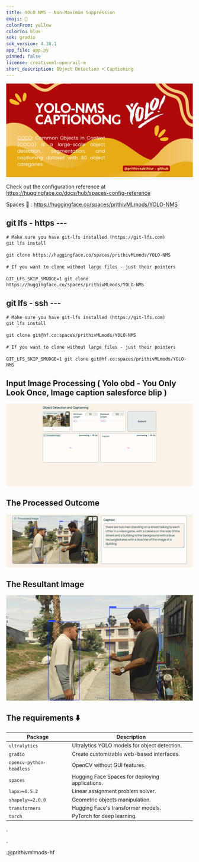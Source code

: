 ```yaml
---
title: YOLO NMS - Non-Maximum Suppression
emoji: 🐠
colorFrom: yellow
colorTo: blue
sdk: gradio
sdk_version: 4.38.1
app_file: app.py
pinned: false
license: creativeml-openrail-m
short_description: Object Detection + Captioning
---
```


![alt text](assets/111.png)

Check out the configuration reference at https://huggingface.co/docs/hub/spaces-config-reference

Spaces 🔗 : https://huggingface.co/spaces/prithivMLmods/YOLO-NMS

## git lfs - https ---

    # Make sure you have git-lfs installed (https://git-lfs.com)
    git lfs install
    
    git clone https://huggingface.co/spaces/prithivMLmods/YOLO-NMS
    
    # If you want to clone without large files - just their pointers
    
    GIT_LFS_SKIP_SMUDGE=1 git clone https://huggingface.co/spaces/prithivMLmods/YOLO-NMS

## git lfs - ssh ---

    # Make sure you have git-lfs installed (https://git-lfs.com)
    git lfs install
    
    git clone git@hf.co:spaces/prithivMLmods/YOLO-NMS
    
    # If you want to clone without large files - just their pointers
    
    GIT_LFS_SKIP_SMUDGE=1 git clone git@hf.co:spaces/prithivMLmods/YOLO-NMS

## Input Image Processing ( Yolo obd - You Only Look Once, Image caption salesforce blip )

![alt text](assets/66.png)

## The Processed Outcome 

![alt text](assets/77.png)

## The Resultant Image

![alt text](assets/44.webp)

## The requirements ⬇️

| Package                      | Description                                      |
|------------------------------|--------------------------------------------------|
| `ultralytics`                | Ultralytics YOLO models for object detection.    |
| `gradio`                     | Create customizable web-based interfaces.        |
| `opencv-python-headless`     | OpenCV without GUI features.                     |
| `spaces`                     | Hugging Face Spaces for deploying applications.  |
| `lapx>=0.5.2`                | Linear assignment problem solver.                |
| `shapely>=2.0.0`             | Geometric objects manipulation.                  |
| `transformers`               | Hugging Face's transformer models.               |
| `torch`                      | PyTorch for deep learning.                       |



.

.

.@prithivmlmods-hf
